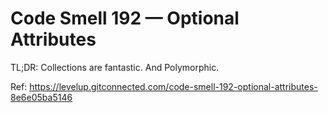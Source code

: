 # Code Smell 192 — Optional Attributes

TL;DR: Collections are fantastic. And Polymorphic.

Ref: https://levelup.gitconnected.com/code-smell-192-optional-attributes-8e6e05ba5146